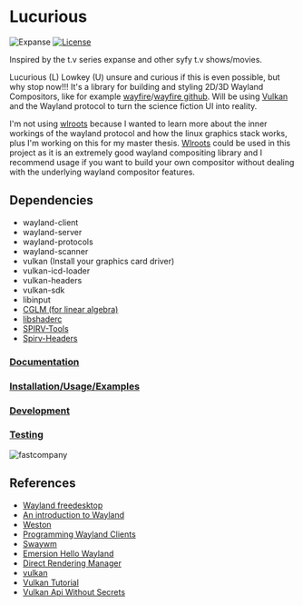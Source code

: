 # Lucurious
![Expanse](http://hellodave.co/wp-content/uploads/2017/08/livtablet_render_002a_2K.jpg)
[![License](https://img.shields.io/badge/license-MIT-brightgreen.svg)](#license)

Inspired by the t.v series expanse and other syfy t.v shows/movies.

Lucurious (L) Lowkey (U) unsure and curious if this is even possible, but why stop now!!! It\'s a library for building and styling 2D/3D Wayland Compositors, like for example [wayfire](https://wayfire.org/)/[wayfire github](https://github.com/WayfireWM/wayfire). Will be using [Vulkan](https://www.khronos.org/vulkan/) and the Wayland protocol to turn the science fiction UI into reality.

I'm not using [wlroots](https://github.com/swaywm/wlroots) because I wanted to learn more about the inner workings of the wayland protocol and how the linux graphics stack works, plus I'm working on this for my master thesis. [Wlroots](https://github.com/swaywm/wlroots) could be used in this project as it is an extremely good wayland compositing library and I recommend usage if you want to build your own compositor without dealing with the underlying wayland compositor features.

## Dependencies
* wayland-client
* wayland-server
* wayland-protocols
* wayland-scanner
* vulkan (Install your graphics card driver)
* vulkan-icd-loader
* vulkan-headers
* vulkan-sdk
* libinput
* [CGLM (for linear algebra)](https://github.com/recp/cglm)
* [libshaderc](https://github.com/google/shaderc)
* [SPIRV-Tools](https://github.com/KhronosGroup/SPIRV-Tools)
* [Spirv-Headers](https://github.com/KhronosGroup/SPIRV-Headers)

### [Documentation](https://github.com/lucurious-labs/lucurious-docs)
### [Installation/Usage/Examples](https://github.com/lucurious-labs/lucurious/tree/development/examples)
### [Development](https://github.com/lucurious-labs/lucurious/tree/development/src)
### [Testing](https://github.com/lucurious-labs/lucurious/tree/development/tests)

![fastcompany](https://b.fastcompany.net/multisite_files/codesign/imagecache/inline-large/inline/2013/06/1672909-inline-a1x.jpg)

## References
* [Wayland freedesktop](https://wayland.freedesktop.org/)
* [An introduction to Wayland](https://drewdevault.com/2017/06/10/Introduction-to-Wayland.html)
* [Weston](https://github.com/wayland-project/weston)
* [Programming Wayland Clients](https://jan.newmarch.name/Wayland/index.html)
* [Swaywm](https://github.com/swaywm)
* [Emersion Hello Wayland](https://github.com/emersion/hello-wayland)
* [Direct Rendering Manager](https://dri.freedesktop.org/wiki/DRM/)
* [vulkan](https://vulkan.lunarg.com)
* [Vulkan Tutorial](https://vulkan-tutorial.com/)
* [Vulkan Api Without Secrets](https://software.intel.com/en-us/articles/api-without-secrets-introduction-to-vulkan-part-2)
